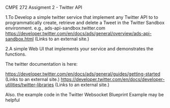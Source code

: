 CMPE 272 Assigment 2 - Twitter API

1.To Develop a simple twitter service that implement any Twitter API to to programmatically create, retrieve and delete a Tweet in the Twitter Sandbox environment. e.g.,  ads-api-sandbox.twitter.com  https://developer.twitter.com/en/docs/ads/general/overview/ads-api-sandbox.html (Links to an external site.)

2.A simple Web UI that  implements your service and demonstrates the functions.

The twitter documentation is here:

https://developer.twitter.com/en/docs/ads/general/guides/getting-started (Links to an external site.)   https://developer.twitter.com/en/docs/developer-utilities/twitter-libraries (Links to an external site.)

Also. the example code in the Twitter Websocket Blueprint Example may be helpful
